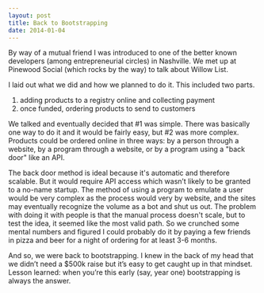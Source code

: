 ```yaml
---
layout: post
title: Back to Bootstrapping
date: 2014-01-04
---
```


By way of a mutual friend I was introduced to one of the better known developers (among entrepreneurial circles) in Nashville. We met up at Pinewood Social (which rocks by the way) to talk about Willow List.

I laid out what we did and how we planned to do it. This included two parts.
1. adding products to a registry online and collecting payment  
2. once funded, ordering products to send to customers

We talked and eventually decided that #1 was simple. There was basically one way to do it and it would be fairly easy, but #2 was more complex. Products could be ordered online in three ways: by a person through a website, by a program through a website, or by a program using a "back door" like an API.

The back door method is ideal because it's automatic and therefore scalable. But it would require API access which wasn’t likely to be granted to a no-name startup. The method of using a program to emulate a user would be very complex as the process would very by website, and the sites may eventually recognize the volume as a bot and shut us out. The problem with doing it with people is that the manual process doesn't scale, but to test the idea, it seemed like the most valid path. So we crunched some mental numbers and figured I could probably do it by paying a few friends in pizza and beer for a night of ordering for at least 3-6 months.

And so, we were back to bootstrapping. I knew in the back of my head that we didn’t need a $500k raise but it’s easy to get caught up in that mindset. Lesson learned: when you’re this early (say, year one) bootstrapping is always the answer.
